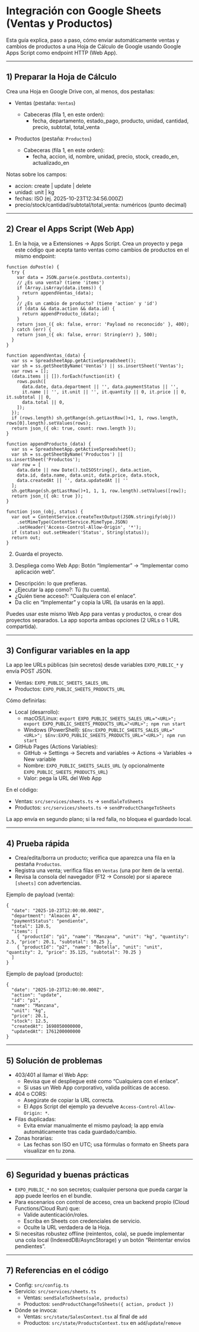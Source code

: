 # Integración con Google Sheets (Ventas y Productos)

Esta guía explica, paso a paso, cómo enviar automáticamente ventas y cambios de productos a una Hoja de Cálculo de Google usando Google Apps Script como endpoint HTTP (Web App).

---

## 1) Preparar la Hoja de Cálculo

Crea una Hoja en Google Drive con, al menos, dos pestañas:

- Ventas (pestaña: `Ventas`)
  - Cabeceras (fila 1, en este orden):
    - fecha, departamento, estado_pago, producto, unidad, cantidad, precio, subtotal, total_venta

- Productos (pestaña: `Productos`)
  - Cabeceras (fila 1, en este orden):
    - fecha, accion, id, nombre, unidad, precio, stock, creado_en, actualizado_en

Notas sobre los campos:
- accion: create | update | delete
- unidad: unit | kg
- fechas: ISO (ej. 2025-10-23T12:34:56.000Z)
- precio/stock/cantidad/subtotal/total_venta: numéricos (punto decimal)

---

## 2) Crear el Apps Script (Web App)

1) En la hoja, ve a Extensiones → Apps Script. Crea un proyecto y pega este código que acepta tanto ventas como cambios de productos en el mismo endpoint:

```
function doPost(e) {
  try {
    var data = JSON.parse(e.postData.contents);
    // ¿Es una venta? (tiene 'items')
    if (Array.isArray(data.items)) {
      return appendVentas_(data);
    }
    // ¿Es un cambio de producto? (tiene 'action' y 'id')
    if (data && data.action && data.id) {
      return appendProducto_(data);
    }
    return json_({ ok: false, error: 'Payload no reconocido' }, 400);
  } catch (err) {
    return json_({ ok: false, error: String(err) }, 500);
  }
}

function appendVentas_(data) {
  var ss = SpreadsheetApp.getActiveSpreadsheet();
  var sh = ss.getSheetByName('Ventas') || ss.insertSheet('Ventas');
  var rows = [];
  (data.items || []).forEach(function(it) {
    rows.push([
      data.date, data.department || '', data.paymentStatus || '',
      it.name || '', it.unit || '', it.quantity || 0, it.price || 0, it.subtotal || 0,
      data.total || 0,
    ]);
  });
  if (rows.length) sh.getRange(sh.getLastRow()+1, 1, rows.length, rows[0].length).setValues(rows);
  return json_({ ok: true, count: rows.length });
}

function appendProducto_(data) {
  var ss = SpreadsheetApp.getActiveSpreadsheet();
  var sh = ss.getSheetByName('Productos') || ss.insertSheet('Productos');
  var row = [
    data.date || new Date().toISOString(), data.action,
    data.id, data.name, data.unit, data.price, data.stock,
    data.createdAt || '', data.updatedAt || ''
  ];
  sh.getRange(sh.getLastRow()+1, 1, 1, row.length).setValues([row]);
  return json_({ ok: true });
}

function json_(obj, status) {
  var out = ContentService.createTextOutput(JSON.stringify(obj))
    .setMimeType(ContentService.MimeType.JSON)
    .setHeader('Access-Control-Allow-Origin', '*');
  if (status) out.setHeader('Status', String(status));
  return out;
}
```

2) Guarda el proyecto.

3) Despliega como Web App: Botón “Implementar” → “Implementar como aplicación web”.
- Descripción: lo que prefieras.
- ¿Ejecutar la app como?: Tú (tu cuenta).
- ¿Quién tiene acceso?: “Cualquiera con el enlace”.
- Da clic en “Implementar” y copia la URL (la usarás en la app).

Puedes usar este mismo Web App para ventas y productos, o crear dos proyectos separados. La app soporta ambas opciones (2 URLs o 1 URL compartida).

---

## 3) Configurar variables en la app

La app lee URLs públicas (sin secretos) desde variables `EXPO_PUBLIC_*` y envía POST JSON.

- Ventas: `EXPO_PUBLIC_SHEETS_SALES_URL`
- Productos: `EXPO_PUBLIC_SHEETS_PRODUCTS_URL`

Cómo definirlas:
- Local (desarrollo):
  - macOS/Linux: `export EXPO_PUBLIC_SHEETS_SALES_URL="<URL>"; export EXPO_PUBLIC_SHEETS_PRODUCTS_URL="<URL>"; npm run start`
  - Windows (PowerShell): `$Env:EXPO_PUBLIC_SHEETS_SALES_URL="<URL>"; $Env:EXPO_PUBLIC_SHEETS_PRODUCTS_URL="<URL>"; npm run start`
- GitHub Pages (Actions Variables):
  - GitHub → Settings → Secrets and variables → Actions → Variables → New variable
  - Nombre: `EXPO_PUBLIC_SHEETS_SALES_URL` (y opcionalmente `EXPO_PUBLIC_SHEETS_PRODUCTS_URL`)
  - Valor: pega la URL del Web App

En el código:
- Ventas: `src/services/sheets.ts` → `sendSaleToSheets`
- Productos: `src/services/sheets.ts` → `sendProductChangeToSheets`

La app envía en segundo plano; si la red falla, no bloquea el guardado local.

---

## 4) Prueba rápida

- Crea/edita/borra un producto; verifica que aparezca una fila en la pestaña `Productos`.
- Registra una venta; verifica filas en `Ventas` (una por ítem de la venta).
- Revisa la consola del navegador (F12 → Console) por si aparece `[sheets]` con advertencias.

Ejemplo de payload (venta):
```
{
  "date": "2025-10-23T12:00:00.000Z",
  "department": "Almacén A",
  "paymentStatus": "pendiente",
  "total": 120.5,
  "items": [
    { "productId": "p1", "name": "Manzana", "unit": "kg", "quantity": 2.5, "price": 20.1, "subtotal": 50.25 },
    { "productId": "p2", "name": "Botella", "unit": "unit", "quantity": 2, "price": 35.125, "subtotal": 70.25 }
  ]
}
```

Ejemplo de payload (producto):
```
{
  "date": "2025-10-23T12:00:00.000Z",
  "action": "update",
  "id": "p1",
  "name": "Manzana",
  "unit": "kg",
  "price": 20.1,
  "stock": 12.5,
  "createdAt": 1698050000000,
  "updatedAt": 1761200000000
}
```

---

## 5) Solución de problemas

- 403/401 al llamar el Web App:
  - Revisa que el despliegue esté como “Cualquiera con el enlace”.
  - Si usas un Web App corporativo, valida políticas de acceso.
- 404 o CORS:
  - Asegúrate de copiar la URL correcta.
  - El Apps Script del ejemplo ya devuelve `Access-Control-Allow-Origin: *`.
- Filas duplicadas:
  - Evita enviar manualmente el mismo payload; la app envía automáticamente tras cada guardado/cambio.
- Zonas horarias:
  - Las fechas son ISO en UTC; usa fórmulas o formato en Sheets para visualizar en tu zona.

---

## 6) Seguridad y buenas prácticas

- `EXPO_PUBLIC_*` no son secretos; cualquier persona que pueda cargar la app puede leerlos en el bundle.
- Para escenarios con control de acceso, crea un backend propio (Cloud Functions/Cloud Run) que:
  - Valide autenticación/roles.
  - Escriba en Sheets con credenciales de servicio.
  - Oculte la URL verdadera de la Hoja.
- Si necesitas robustez offline (reintentos, cola), se puede implementar una cola local (IndexedDB/AsyncStorage) y un botón “Reintentar envíos pendientes”.

---

## 7) Referencias en el código

- Config: `src/config.ts`
- Servicio: `src/services/sheets.ts`
  - Ventas: `sendSaleToSheets(sale, products)`
  - Productos: `sendProductChangeToSheets({ action, product })`
- Dónde se invoca:
  - Ventas: `src/state/SalesContext.tsx` al final de `add`
  - Productos: `src/state/ProductsContext.tsx` en `add`/`update`/`remove`
